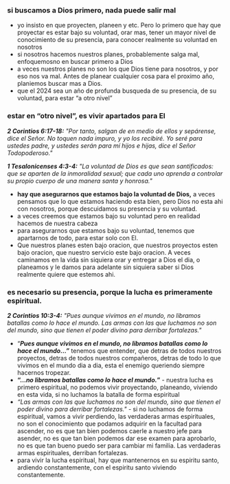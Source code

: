 ### si buscamos a Dios primero, nada puede salir mal

- yo insisto en que proyecten, planeen y etc. Pero lo primero que hay que proyectar es estar bajo su voluntad, orar mas, tener un mayor nivel de conocimiento de su presencia, para conocer realmente su voluntad en nosotros
- si nosotros hacemos nuestros planes, probablemente salga mal, enfoquemosno en buscar primero a Dios
- a veces nuestros planes no son los que Dios tiene para nosotros, y por eso nos va mal. Antes de planear cualquier cosa para el proximo año, planiemos buscar mas a Dios.
- que el 2024 sea un año de profunda busqueda de su presencia, de su voluntad, para estar “a otro nivel”

### estar en “otro nivel”, es vivir apartados para El

_**2 Corintios 6:17-18:** "Por tanto, salgan de en medio de ellos y sepárense, dice el Señor. No toquen nada impuro, y yo los recibiré. Yo seré para ustedes padre, y ustedes serán para mí hijos e hijas, dice el Señor Todopoderoso."_

_**1 Tesalonicenses 4:3-4:** "La voluntad de Dios es que sean santificados: que se aparten de la inmoralidad sexual; que cada uno aprenda a controlar su propio cuerpo de una manera santa y honrosa."_

- **hay que asegurarnos que estamos bajo la voluntad de Dios,** a veces pensamos que lo que estamos haciendo esta bien, pero Dios no esta ahi con nosotros, porque descuidamos su presencia y su voluntad.
- a veces creemos que estamos bajo su voluntad pero en realidad hacemos de nuestra cabeza
- para asegurarnos que estamos bajo su voluntad, tenemos que apartarnos de todo, para estar solo con El.
- Que nuestros planes esten bajo oracion, que nuestros proyectos esten bajo oracion, que nuestro servicio este bajo oracion. A veces caminamos en la vida sin siquiera orar y entregar a Dios el dia, o planeamos y le damos para adelante sin siquiera saber si Dios realmente quiere que estemos ahi.

### es necesario su presencia, porque la lucha es primeramente espiritual.

_**2 Corintios 10:3-4:** "Pues aunque vivimos en el mundo, no libramos batallas como lo hace el mundo. Las armas con las que luchamos no son del mundo, sino que tienen el poder divino para derribar fortalezas."_

- “_**Pues aunque vivimos en el mundo, no libramos batallas como lo hace el mundo…”**_ tenemos que entender, que detras de todos nuestros proyectos, detras de todos nuestros compañeros, detras de todo lo que vivimos en el mundo dia a dia, esta el enemigo queriendo siempre hacernos tropezar.
- **“…_no libramos batallas como lo hace el mundo._”** - nuestra lucha es primero espiritual, no podemos vivir proyectando, planeando, viviendo en esta vida, si no luchamos la batalla de forma espiritual
- __“_Las armas con las que luchamos no son del mundo, sino que tienen el poder divino para derribar fortalezas."__ -_ si no luchamos de forma espiritual, vamos a vivir perdiendo, las verdaderas armas espirituales, no son el conocimiento que podamos adquirir en la facultad para ascender, no es que tan bien podemos caerle a nuestro jefe para asender, no es que tan bien podemos dar ese examen para aprobarlo, no es que tan bueno puedo ser para cambiar mi familia. Las verdaderas armas espirituales, derriban fortalezas.
- para vivir la lucha espiritual, hay que mantenernos en su espiritu santo, ardiendo constantemente, con el espiritu santo viviendo constantemente.